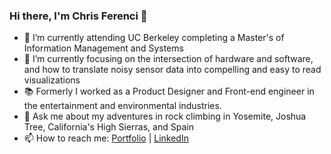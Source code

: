 ### Hi there, I'm Chris Ferenci 👋

<!--
**chris-ferenci/chris-ferenci** is a ✨ _special_ ✨ repository because its `README.md` (this file) appears on your GitHub profile.

Here are some ideas to get you started:

-->

- 🔭 I’m currently attending UC Berkeley completing a Master's of Information Management and Systems
- 🌱 I’m currently focusing on the intersection of hardware and software, and how to translate noisy sensor data into compelling and easy to read visualizations
- 📚 Formerly I worked as a Product Designer and Front-end engineer in the entertainment and environmental industries. 
- 💬 Ask me about my adventures in rock climbing in Yosemite, Joshua Tree, California's High Sierras, and Spain
- 📫 How to reach me: [Portfolio](www.chrisferenci.com) | [LinkedIn](https://www.linkedin.com/in/chrisferenci/)
